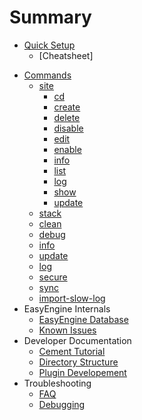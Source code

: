 # Summary
* [Quick Setup](./install/quicksetup.md)
    * [Cheatsheet]
- [Commands](./commands/README.md)
    * [site](./commands/site/README.md)
         * [cd](./commands/site/cd/README.md)
         * [create](./commands/site/create/README.md)
         * [delete](./commands/site/delete/README.md)
         * [disable](./commands/site/disable/README.md)
         * [edit](./commands/site/edit/README.md)
         * [enable](./commands/site/enable/README.md)
         * [info](./commands/site/info/README.md)
         * [list](./commands/site/list/README.md)
         * [log](./commands/site/log/README.md)
         * [show](./commands/site/show/README.md)
         * [update](./commands/site/update/README.md)
    * [stack](./commands/stack/README.md)
    * [clean](./commands/clean/README.md)
    * [debug](./commands/debug/README.md)
    * [info](./commands/info/README.md)
    * [update](./commands/update/README.md)
    * [log](./commands/log/README.md)
    * [secure](./commands/secure/README.md)
    * [sync](./commands/sync/README.md)
    * [import-slow-log](./commands/import-slow-log/README.md)
- EasyEngine Internals
    * [EasyEngine Database](./internal/db.md)
    * [Known Issues](./internals/known-issues.md)
- Developer Documentation
    * [Cement Tutorial](./dev/cliapps/README.md)
    * [Directory Structure](./dev/codes/README.md)
    * [Plugin Developement](./dev/plugins/README.md)
- Troubleshooting
    * [FAQ](./faq.md)
    * [Debugging](./debugging.md)
